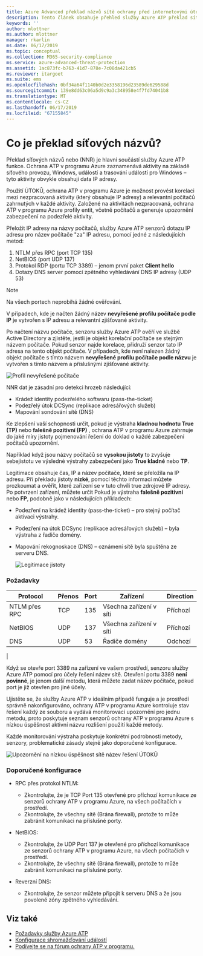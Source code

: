 ```yaml
---
title: Azure Advanced překlad názvů sítě ochrany před internetovými útoky | Dokumentace Microsoftu
description: Tento článek obsahuje přehled služby Azure ATP překlad síťových názvů pokročilé funkce a používá.
keywords: ''
author: mlottner
ms.author: mlottner
manager: rkarlin
ms.date: 06/17/2019
ms.topic: conceptual
ms.collection: M365-security-compliance
ms.service: azure-advanced-threat-protection
ms.assetid: 1ac873fc-b763-41d7-878e-7c08da421cb5
ms.reviewer: itargoet
ms.suite: ems
ms.openlocfilehash: 0bf34a64f1140b0d2e3358196d23589de629588d
ms.sourcegitcommit: 139e8dd63c06a5d9c9a3c348958e4f7fd74041b8
ms.translationtype: MT
ms.contentlocale: cs-CZ
ms.lasthandoff: 06/17/2019
ms.locfileid: "67155845"
---
```

# <a name="what-is-network-name-resolution"></a>Co je překlad síťových názvů?

Překlad síťových názvů nebo (NNR) je hlavní součástí služby Azure ATP funkce. Ochrana ATP v programu Azure zaznamenává aktivity na základě síťového provozu, Windows, událostí a trasování událostí pro Windows – tyto aktivity obvykle obsahují data IP adresy.  

Použití ÚTOKŮ, ochrana ATP v programu Azure je možnost provést korelaci mezi nezpracovaná aktivity (který obsahuje IP adresy) a relevantní počítačů zahrnutých v každé aktivity. Založené na aktivitách nezpracovaná, ochrana ATP v programu Azure profily entit, včetně počítačů a generuje upozornění zabezpečení na podezřelé aktivity.

Přeložit IP adresy na názvy počítačů, služby Azure ATP senzorů dotazu IP adresu pro název počítače "za" IP adresu, pomocí jedné z následujících metod:

1. NTLM přes RPC (port TCP 135)
2. NetBIOS (port UDP 137)
3. Protokol RDP (portu TCP 3389) – jenom první paket **Client hello**
4. Dotazy DNS server pomocí zpětného vyhledávání DNS IP adresy (UDP 53)

> [!NOTE]
>Na všech portech neprobíhá žádné ověřování.

V případech, kde je načten žádný název **nevyřešené profilu počítače podle IP** je vytvořen s IP adresu a relevantní zjišťované aktivity.

Po načtení názvu počítače, senzoru služby Azure ATP ověří ve službě Active Directory a zjistěte, jestli je objekt korelační počítače se stejným názvem počítače. Pokud senzor najde korelace, přidruží senzor tato IP adresa na tento objekt počítače. V případech, kde není nalezen žádný objekt počítače s tímto názvem **nevyřešené profilu počítače podle názvu** je vytvořen s tímto názvem a příslušnými zjišťované aktivity. 

![Profil nevyřešené počítače](media/unresolved-computer-profile.png)

NNR dat je zásadní pro detekci hrozeb následující:

- Krádež identity podezřelého softwaru (pass-the-ticket)
- Podezřelý útok DCSync (replikace adresářových služeb)
- Mapování sondování sítě (DNS)

Ke zlepšení vaší schopnosti určit, pokud je výstraha **kladnou hodnotu True (TP)** nebo **falešně pozitivní (FP)** , ochrana ATP v programu Azure zahrnuje do jaké míry jistoty pojmenování řešení do doklad o každé zabezpečení počítačů upozornění. 
 
Například když jsou názvy počítačů se **vysokou jistoty** to zvyšuje sebejistotu ve výsledné výstrahy zabezpečení jako **True kladné** nebo **TP**. 

Legitimace obsahuje čas, IP a název počítače, které se přeložila na IP adresu. Při překladu jistoty **nízké**, pomocí těchto informací můžete prozkoumat a ověřit, které zařízení se v tuto chvíli true zdrojové IP adresy. Po potvrzení zařízení, můžete určit Pokud je výstraha **falešně pozitivní** nebo **FP**, podobně jako v následujících příkladech:

- Podezření na krádež identity (pass-the-ticket) – pro stejný počítač aktivaci výstrahy.
- Podezření na útok DCSync (replikace adresářových služeb) – byla výstraha z řadiče domény.
- Mapování rekognoskace (DNS) – oznámení sítě byla spuštěna ze serveru DNS.

    ![Legitimace jistoty](media/nnr-high-certainty.png)


### <a name="prerequisites"></a>Požadavky
|Protocol|  Přenos|  Port|   Zařízení| Direction|
|--------|--------|------|-------|------|
|NTLM přes RPC| TCP |135|   Všechna zařízení v síti| Příchozí|
|NetBIOS|   UDP|    137|    Všechna zařízení v síti| Příchozí|
|DNS|   UDP|    53| Řadiče domény| Odchozí|
|

Když se otevře port 3389 na zařízení ve vašem prostředí, senzoru služby Azure ATP pomocí pro účely řešení název sítě.
Otevření portu 3389 **není povinné**, je jenom další metodu, která můžete zadat název počítače, pokud port je již otevřen pro jiné účely.

Ujistěte se, že služby Azure ATP v ideálním případě funguje a je prostředí správně nakonfigurováno, ochrany ATP v programu Azure kontroluje stav řešení každý ze souboru a vydává monitorovací upozornění pro jednu metodu, proto poskytuje seznam senzorů ochrany ATP v programu Azure s nízkou úspěšnost aktivní názvu rozlišení použití každé metody.

Každé monitorování výstraha poskytuje konkrétní podrobnosti metody, senzory, problematické zásady stejně jako doporučené konfigurace.

![Upozornění na nízkou úspěšnost sítě název řešení ÚTOKŮ](media/atp-nnr-success-rate.png)


### <a name="configuration-recommendations"></a>Doporučené konfigurace

- RPC přes protokol NTLM:
    - Zkontrolujte, že je TCP Port 135 otevřené pro příchozí komunikace ze senzorů ochrany ATP v programu Azure, na všech počítačích v prostředí.
    - Zkontrolujte, že všechny sítě (Brána firewall), protože to může zabránit komunikaci na příslušné porty.

- NetBIOS:
    - Zkontrolujte, že UDP Port 137 je otevřené pro příchozí komunikace ze senzorů ochrany ATP v programu Azure, na všech počítačích v prostředí.
    - Zkontrolujte, že všechny sítě (Brána firewall), protože to může zabránit komunikaci na příslušné porty.
- Reverzní DNS:
    - Zkontrolujte, že senzor můžete připojit k serveru DNS a že jsou povolené zóny zpětného vyhledávání.


## <a name="see-also"></a>Viz také
- [Požadavky služby Azure ATP](atp-prerequisites.md)
- [Konfigurace shromažďování událostí](configure-event-collection.md)
- [Podívejte se na fórum ochrany ATP v programu.](https://aka.ms/azureatpcommunity)
